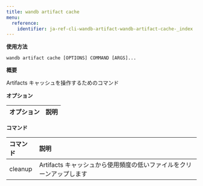 ```yaml
---
title: wandb artifact cache
menu:
  reference:
    identifier: ja-ref-cli-wandb-artifact-wandb-artifact-cache-_index
---
```


**使用方法**

`wandb artifact cache [OPTIONS] COMMAND [ARGS]...`

**概要**

Artifacts キャッシュを操作するためのコマンド


**オプション**

| **オプション** | **説明** |
| :--- | :--- |


**コマンド**

| **コマンド** | **説明** |
| :--- | :--- |
| cleanup | Artifacts キャッシュから使用頻度の低いファイルをクリーンアップします |
